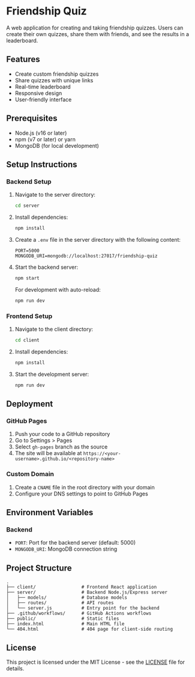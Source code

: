 # Friendship Quiz

A web application for creating and taking friendship quizzes. Users can create their own quizzes, share them with friends, and see the results in a leaderboard.

## Features

- Create custom friendship quizzes
- Share quizzes with unique links
- Real-time leaderboard
- Responsive design
- User-friendly interface

## Prerequisites

- Node.js (v16 or later)
- npm (v7 or later) or yarn
- MongoDB (for local development)

## Setup Instructions

### Backend Setup

1. Navigate to the server directory:
   ```bash
   cd server
   ```

2. Install dependencies:
   ```bash
   npm install
   ```

3. Create a `.env` file in the server directory with the following content:
   ```
   PORT=5000
   MONGODB_URI=mongodb://localhost:27017/friendship-quiz
   ```

4. Start the backend server:
   ```bash
   npm start
   ```
   For development with auto-reload:
   ```bash
   npm run dev
   ```

### Frontend Setup

1. Navigate to the client directory:
   ```bash
   cd client
   ```

2. Install dependencies:
   ```bash
   npm install
   ```

3. Start the development server:
   ```bash
   npm run dev
   ```

## Deployment

### GitHub Pages

1. Push your code to a GitHub repository
2. Go to Settings > Pages
3. Select `gh-pages` branch as the source
4. The site will be available at `https://<your-username>.github.io/<repository-name>`

### Custom Domain

1. Create a `CNAME` file in the root directory with your domain
2. Configure your DNS settings to point to GitHub Pages

## Environment Variables

### Backend
- `PORT`: Port for the backend server (default: 5000)
- `MONGODB_URI`: MongoDB connection string

## Project Structure

```
.
├── client/                 # Frontend React application
├── server/                 # Backend Node.js/Express server
│   ├── models/             # Database models
│   ├── routes/             # API routes
│   └── server.js           # Entry point for the backend
├── .github/workflows/      # GitHub Actions workflows
├── public/                 # Static files
├── index.html              # Main HTML file
└── 404.html                # 404 page for client-side routing
```

## License

This project is licensed under the MIT License - see the [LICENSE](LICENSE) file for details.
